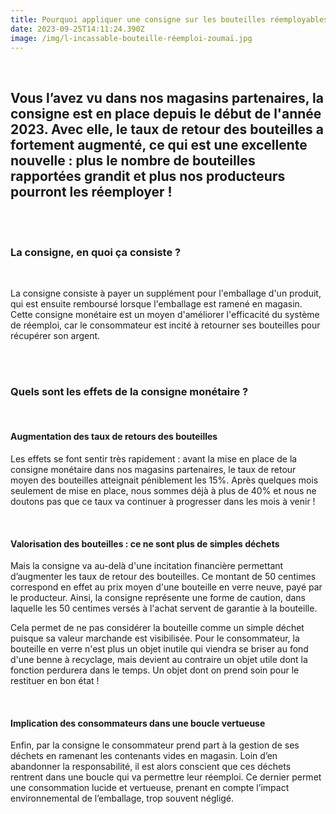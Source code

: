 ```yaml
---
title: Pourquoi appliquer une consigne sur les bouteilles réemployables ?
date: 2023-09-25T14:11:24.390Z
image: /img/l-incassable-bouteille-réemploi-zoumaï.jpg
---
```

<br>



## Vous l’avez vu dans nos magasins partenaires, la consigne est en place depuis le début de l'année 2023. Avec elle, le taux de retour des bouteilles a fortement augmenté, ce qui est une excellente nouvelle : plus le nombre de bouteilles rapportées grandit et plus nos producteurs pourront les réemployer !

<br>

<br>

### La consigne, en quoi ça consiste ? 

<br>

La consigne consiste à payer un supplément pour l'emballage d'un produit, qui est ensuite remboursé lorsque l'emballage est ramené en magasin. Cette consigne monétaire est un moyen d'améliorer l'efficacité du système de réemploi, car le consommateur est incité à retourner ses bouteilles pour récupérer son argent.

<br>

<br>

### Quels sont les effets de la consigne monétaire ? 

<br>

#### Augmentation des taux de retours des bouteilles

Les effets se font sentir très rapidement : avant la mise en place de la consigne monétaire dans nos magasins partenaires, le taux de retour moyen des bouteilles atteignait péniblement les 15%. Après quelques mois seulement de mise en place, nous sommes déjà à plus de 40% et nous ne doutons pas que ce taux va continuer à progresser dans les mois à venir !

<br>

#### Valorisation des bouteilles : ce ne sont plus de simples déchets 

Mais la consigne va au-delà d'une incitation financière permettant d’augmenter les taux de retour des bouteilles. Ce montant de 50 centimes correspond en effet au prix moyen d'une bouteille en verre neuve, payé par le producteur. Ainsi, la consigne représente une forme de caution, dans laquelle les 50 centimes versés à l'achat servent de garantie à la bouteille.

Cela permet de ne pas considérer la bouteille comme un simple déchet puisque sa valeur marchande est visibilisée. Pour le consommateur, la bouteille en verre n'est plus un objet inutile qui viendra se briser au fond d'une benne à recyclage, mais devient au contraire un objet utile dont la fonction perdurera dans le temps. Un objet dont on prend soin pour le restituer en bon état !

<br>

#### Implication des consommateurs dans une boucle vertueuse 

Enfin, par la consigne le consommateur prend part à la gestion de ses déchets en ramenant les contenants vides en magasin. Loin d’en abandonner la responsabilité, il est alors conscient que ces déchets rentrent dans une boucle qui va permettre leur réemploi. Ce dernier permet une consommation lucide et vertueuse, prenant en compte l’impact environnemental de l’emballage, trop souvent négligé.